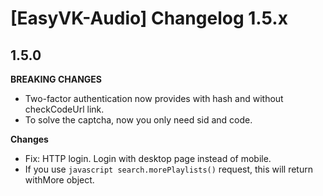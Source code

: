 # [EasyVK-Audio] Changelog 1.5.x

## 1.5.0

**BREAKING CHANGES**

* Two-factor authentication now provides with hash and without checkCodeUrl link.
* To solve the captcha, now you only need sid and code.

**Changes**

* Fix: HTTP login. Login with desktop page instead of mobile.
* If you use ```javascript search.morePlaylists()``` request, this will return withMore object.